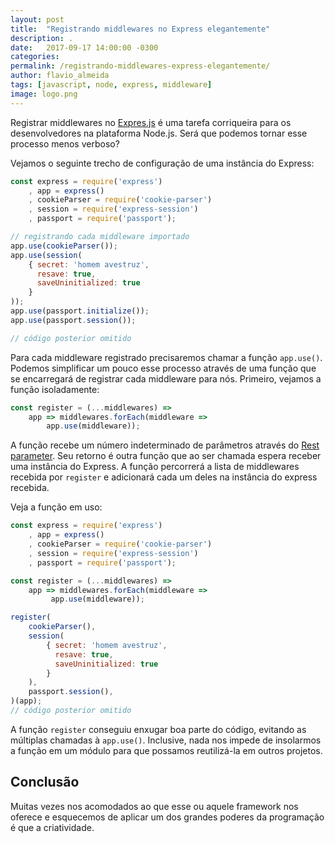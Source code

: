 ```yaml
---
layout: post
title:  "Registrando middlewares no Express elegantemente"
description: .
date:   2017-09-17 14:00:00 -0300
categories:
permalink: /registrando-middlewares-express-elegantemente/
author: flavio_almeida
tags: [javascript, node, express, middleware]
image: logo.png
---
```

Registrar middlewares no <a href="http://expressjs.com/" target="_blank">Expres.js</a> é uma tarefa corriqueira para os desenvolvedores na plataforma Node.js. Será que podemos tornar esse processo menos verboso?

Vejamos o seguinte trecho de configuração de uma instância do Express:

```javascript
const express = require('express')
    , app = express()
    , cookieParser = require('cookie-parser')
    , session = require('express-session')
    , passport = require('passport');

// registrando cada middleware importado
app.use(cookieParser());
app.use(session(
	{ secret: 'homem avestruz', 
	  resave: true, 
	  saveUninitialized: true 
	}
));
app.use(passport.initialize());
app.use(passport.session());

// código posterior omitido
```

Para cada middleware registrado precisaremos chamar a função `app.use()`. Podemos simplificar um pouco esse processo através de uma função que se encarregará de registrar cada middleware para nós. Primeiro, vejamos a função isoladamente:

```javascript
const register = (...middlewares) => 
    app => middlewares.forEach(middleware =>
        app.use(middleware));
```
A função recebe um número indeterminado de parâmetros através do <a href="https://developer.mozilla.org/pt-BR/docs/Web/JavaScript/Reference/Functions/rest_parameters" target="_blank">Rest parameter</a>. Seu retorno é outra função que ao ser chamada espera receber uma instância do Express. A função percorrerá a lista de middlewares recebida por `register` e adicionará cada um deles na instância do express recebida. 

Veja a função em uso:

```javascript
const express = require('express')
    , app = express()
    , cookieParser = require('cookie-parser')
    , session = require('express-session')
    , passport = require('passport');

const register = (...middlewares) => 
    app => middlewares.forEach(middleware =>
         app.use(middleware));

register(
    cookieParser(),
    session(
        { secret: 'homem avestruz', 
          resave: true, 
          saveUninitialized: true 
        }
    ),
    passport.session(),
)(app);
// código posterior omitido
```

A função `register` conseguiu enxugar boa parte do código, evitando as múltiplas chamadas à `app.use()`. Inclusive, nada nos impede de insolarmos a função em um módulo para que possamos reutilizá-la em outros projetos.

## Conclusão

Muitas vezes nos acomodados ao que esse ou aquele framework nos oferece e esquecemos de aplicar um dos grandes poderes da programação é que a criatividade.